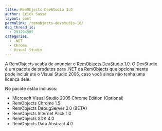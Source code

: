 ```yaml
---
title: RemObjects DevStudio 1.0
author: Erick Sasse
layout: post
permalink: /remobjects-devstudio-10/
dsq_thread_id:
  - 291294585
categories:
  - .NET
  - Chrome
  - Visual Studio
---
```

A RemObjects acaba de anunciar o [RemObjects DevStudio 1.0][1]. O DevStudio &eacute; um pacote de produtos para .NET da RemObjects que opcionalmente pode incluir at&eacute; o Visual Studio 2005, caso voc&ecirc; ainda n&atilde;o tenha uma licen&ccedil;a dele.

No pacote est&atilde;o inclusos:

  * Microsoft Visual Studio 2005 Chrome Edition (Optional)
  * RemObjects Chrome 1.5
  * RemObjects DebugServer 3.0 (BETA)
  * RemObjects Internet Pack 1.0
  * RemObjects SDK 4.0
  * RemObjects Data Abstract 4.0

 [1]: http://www.remobjects.com/devstudio